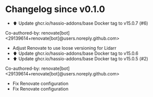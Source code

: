# Changelog since v0.1.0
- ⬆️ Update ghcr.io/hassio-addons/base Docker tag to v15.0.7 (#6)

Co-authored-by: renovate[bot] <29139614+renovate[bot]@users.noreply.github.com> 
- Adjust Renovate to use loose versioning for Lidarr 
- ⬆️ Update ghcr.io/hassio-addons/base Docker tag to v15.0.6 
- ⬆️ Update ghcr.io/hassio-addons/base Docker tag to v15.0.5 (#2)

Co-authored-by: renovate[bot] <29139614+renovate[bot]@users.noreply.github.com> 
- Fix Renovate configuration 
- Fix Renovate configuration 
